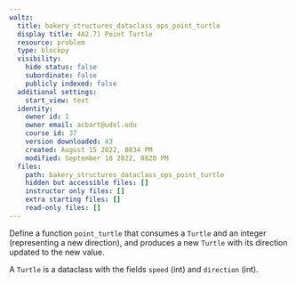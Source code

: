 ```yaml
---
waltz:
  title: bakery_structures_dataclass_ops_point_turtle
  display title: 4A2.7) Point Turtle
  resource: problem
  type: blockpy
  visibility:
    hide status: false
    subordinate: false
    publicly indexed: false
  additional settings:
    start_view: text
  identity:
    owner id: 1
    owner email: acbart@udel.edu
    course id: 37
    version downloaded: 43
    created: August 15 2022, 0834 PM
    modified: September 18 2022, 0820 PM
  files:
    path: bakery_structures_dataclass_ops_point_turtle
    hidden but accessible files: []
    instructor only files: []
    extra starting files: []
    read-only files: []
---
```

Define a function `point_turtle` that consumes a `Turtle` and an integer (representing a new direction), and produces a new `Turtle` with its direction updated to the new value.

A `Turtle` is a dataclass with the fields `speed` (int) and `direction` (int).